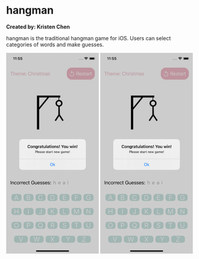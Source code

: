 # hangman

**Created by: Kristen Chen**

hangman is the traditional hangman game for iOS. Users can select categories of words and make guesses. 

<img src="/Hangman/Assets.xcassets/README_images/guess.png" width="250">
<img src="/Hangman/Assets.xcassets/README_images/guess.png" width="250">
